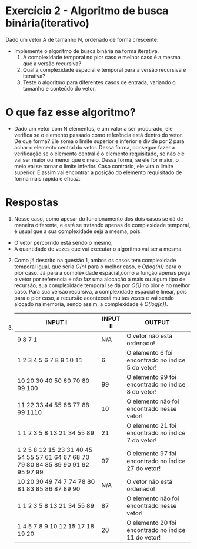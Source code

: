 # Exercício 2 - Algoritmo de busca binária(iterativo) 

Dado um vetor A de tamanho N, ordenado de forma crescente:
- Implemente o algoritmo de busca binária na forma iterativa.
  1. A complexidade temporal no pior caso e melhor caso é a mesma que a versão recursiva?
  2. Qual a complexidade espacial e temporal para a versão recursiva e iterativa?
  3. Teste o algoritmo para diferentes casos de entrada, variando o tamanho e conteúdo do vetor.

# O que faz esse algoritmo?

- Dado um vetor com N elementos, e um valor a ser procurado, ele verifica se o elemento passado como referência está dentro do vetor. De que forma? Ele soma o limite superior e inferior e divide por 2 para achar o elemento central do vetor. Dessa forma, consegue fazer a verificação se o elemento central é o elemento requisitado, se não ele vai ser maior ou menor que o meio. Dessa forma, se ele for maior, o meio vai se tornar o limite inferior. Caso contrário, ele vira o limite superior. E assim vai encontrar a posição do elemento requisitado de forma mais rápida e eficaz.

# Respostas
1. Nesse caso, como apesar do funcionamento dos dois casos se dá de maneira diferente, e está se tratando apenas de complexidade temporal, é usual que a sua complexidade seja a mesma, pois:
  - O vetor percorrido está sendo o mesmo;
  - A quantidade de vezes que vai executar o algoritmo vai ser a mesma.
2. Como já descrito na questão 1, ambos os casos tem complexidade temporal igual, que seria *O(n)* para o melhor caso, e *O(log(n))* para o pior caso. Já para a complexidade espacial,como a função apenas pega o vetor por referencia e não faz uma alocação a mais ou algum tipo de recursão, sua complexidade temporal se dá por *O(1)* no pior e no melhor caso. Para sua versão recursiva, a complexidade espacial é linear, pois para o pior caso, a recursão acontecerá muitas vezes e vai sendo alocado na memória, sendo assim, a complexidade é *O(log(n))*.
3. | INPUT I |  INPUT II | OUTPUT |
   |---------|-----------|--------|
   | 9 8 7 1 |    N/A    |  O vetor não está ordenado! |
   | 1 2 3 4 5 6 7 8 9 10 11 | 6 | O elemento 6 foi encontrado no índice 5 do vetor! |
   | 10 20 30 40 50 60 70 80 99 100 | 99 | O elemento 99 foi encontrado no índice 8 do vetor! |
   | 11 22 33 44 55 66 77 88 99 1110 | 10 | O elemento não foi encontrado nesse vetor! |
   | 1 1 2 3 5 8 13 21 34 55 89 | 21 | O elemento 21 foi encontrado no índice 7 do vetor! |
   | 1 2 5 8 12 15 23 31 40 45 54 55 57 61 64 67 68 70 79 80 84 85 89 90 91 92 95 97 99 | 97 | O elemento 97 foi encontrado no índice 27 do vetor! |
   | 10 20 30 49 74 7 74 78 80 81 83 85 86 87 89 90 | N/A | O vetor não está ordenado! |
   | 1 1 2 3 5 8 13 21 34 55 89 | 87 | O elemento não foi encontrado nesse vetor! |
   | 1 4 5 7 8 9 10 12 15 17 18 19 20 | 20 | O elemento 20 foi encontrado no índice 11 do vetor! |
